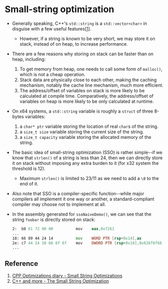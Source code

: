 # Small-string optimization

* Generally speaking, C++'s `std::string` is a `std::vector<char>` in disguise
with a few useful features[[1]].
    * However, if a string is known to be very short, we may store it on stack,
    instead of on heap, to increase performance.

* There are a few reasons why storing on stack can be faster than on heap,
including:
    1. To get memory from heap, one needs to call some form of `malloc()`,
    which is not a cheap operation.
    1. Stack data are physically close to each other, making the caching
    mechanism, notably the cache line mechanism, much more efficient.
    1. The address/offset of variables on stack is more likely to be calculated
    at compile time. Comparatively, the address/offset of variables on heap
    is more likely to be only calculated at runtime.

* On x64 systems, a `std::string` variable is roughly a `struct` of three
8-bytes variables:
    1. a `char* ptr` variable storing the location of real `char`s of the 
    string.
    1. a `size_t size` variable storing the current size of the string.
    1. a `size_t capacity` variable storing the allocated memory of the string.

* The basic idea of small-string optimization (SSO) is rather simple--if we
know that `strlen()` of a string is less than 24, then we can directly store
it on stack without imposing any extra burden to it (for x32 system the
threshold is 12).
    * Maximum `strlen()` is limited to 23/11 as we need to add a `\0` to the
    end of it.

* Also note that SSO is a compiler-specific function--while major compilers
all implement it one way or another, a standard-compliant compiler may choose
not to implement at all.

* In the assembly generated for `ssoNaiveDemo()`, we can see that the string
`foobar` is directly stored on stack:
    ```asm
    2:	b8 61 72 00 00       	mov    eax,0x7261
    ...
    18:	66 89 44 24 14       	mov    WORD PTR [rsp+0x14],ax
    2e:	c7 44 24 10 66 6f 6f 	mov    DWORD PTR [rsp+0x10],0x626f6f66
    ...
    ```

## Reference

1. [CPP Optimizations diary  - Small String Optimizations][1]
1. [C++ and more - The Small String Optimization][2]

[1]: https://cpp-optimizations.netlify.app/small_strings/ "CPP Optimizations diary  - Small String Optimizations"
[2]: https://blogs.msmvps.com/gdicanio/2016/11/17/the-small-string-optimization/ "C++ and more - The Small String Optimization"